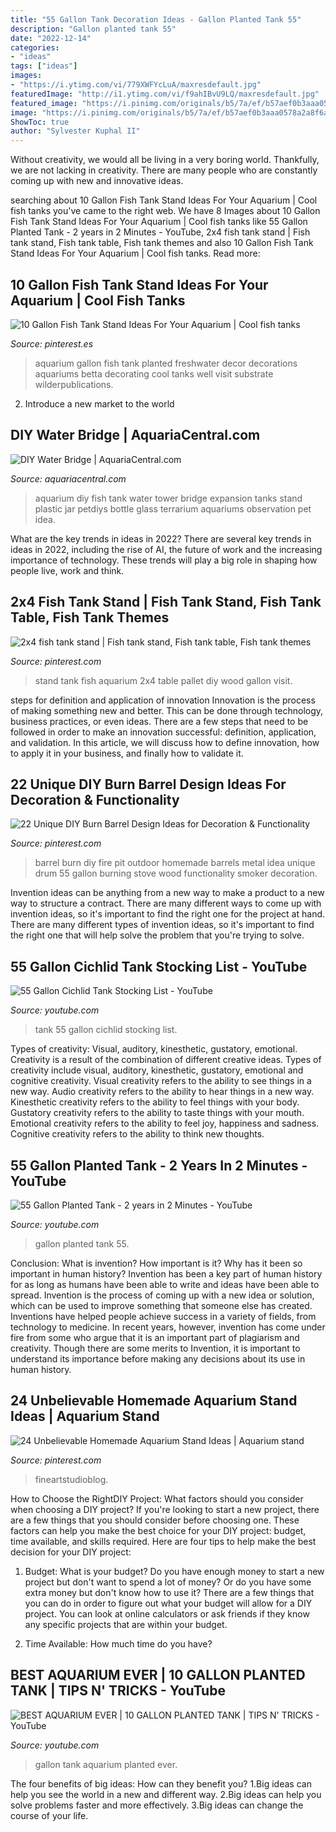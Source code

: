 ```yaml
---
title: "55 Gallon Tank Decoration Ideas - Gallon Planted Tank 55"
description: "Gallon planted tank 55"
date: "2022-12-14"
categories:
- "ideas"
tags: ["ideas"]
images:
- "https://i.ytimg.com/vi/779XWFYcLuA/maxresdefault.jpg"
featuredImage: "http://i1.ytimg.com/vi/f9ahIBvU9LQ/maxresdefault.jpg"
featured_image: "https://i.pinimg.com/originals/b5/7a/ef/b57aef0b3aaa0578a2a8f6ac861ce7d4.jpg"
image: "https://i.pinimg.com/originals/b5/7a/ef/b57aef0b3aaa0578a2a8f6ac861ce7d4.jpg"
ShowToc: true
author: "Sylvester Kuphal II"
---
```



Without creativity, we would all be living in a very boring world. Thankfully, we are not lacking in creativity. There are many people who are constantly coming up with new and innovative ideas.

	

		
searching about 10 Gallon Fish Tank Stand Ideas For Your Aquarium | Cool fish tanks you've came to the right web. We have 8 Images about 10 Gallon Fish Tank Stand Ideas For Your Aquarium | Cool fish tanks like 55 Gallon Planted Tank - 2 years in 2 Minutes - YouTube, 2x4 fish tank stand | Fish tank stand, Fish tank table, Fish tank themes and also 10 Gallon Fish Tank Stand Ideas For Your Aquarium | Cool fish tanks. Read more:
		
    
## 10 Gallon Fish Tank Stand Ideas For Your Aquarium | Cool Fish Tanks

<img loading=lazy src="https://i.pinimg.com/736x/e6/e2/8d/e6e28dff1385e44969d430b926167d36.jpg" onerror="this.onerror=null;this.src='https://tse1.mm.bing.net/th?id=OIP.KZBpe2DreYi-2DJroaSatAHaFi&amp;pid=15.1';" alt="10 Gallon Fish Tank Stand Ideas For Your Aquarium | Cool fish tanks">

_Source: pinterest.es_

>aquarium gallon fish tank planted freshwater decor decorations aquariums betta decorating cool tanks well visit substrate wilderpublications. 

	

2. Introduce a new market to the world 

    
## DIY Water Bridge | AquariaCentral.com

<img loading=lazy src="http://www.ian.org/Photos/Aquarium/FDB-FrontMollyUp.jpg" onerror="this.onerror=null;this.src='https://tse2.mm.bing.net/th?id=OIP.zk7mN2v4X5w6iwqfg8UqVwHaHa&amp;pid=15.1';" alt="DIY Water Bridge | AquariaCentral.com">

_Source: aquariacentral.com_

>aquarium diy fish tank water tower bridge expansion tanks stand plastic jar petdiys bottle glass terrarium aquariums observation pet idea. 

	

What are the key trends in ideas in 2022?
There are several key trends in ideas in 2022, including the rise of AI, the future of work and the increasing importance of technology. These trends will play a big role in shaping how people live, work and think.

    
## 2x4 Fish Tank Stand | Fish Tank Stand, Fish Tank Table, Fish Tank Themes

<img loading=lazy src="https://i.pinimg.com/736x/64/7c/2c/647c2c0c040fec5facd11f2d4adc7588.jpg" onerror="this.onerror=null;this.src='https://tse2.mm.bing.net/th?id=OIP.4AKcHOjqcIkmmh0mu0THxwHaJ3&amp;pid=15.1';" alt="2x4 fish tank stand | Fish tank stand, Fish tank table, Fish tank themes">

_Source: pinterest.com_

>stand tank fish aquarium 2x4 table pallet diy wood gallon visit. 

	

steps for definition and application of innovation
Innovation is the process of making something new and better. This can be done through technology, business practices, or even ideas. There are a few steps that need to be followed in order to make an innovation successful: definition, application, and validation. In this article, we will discuss how to define innovation, how to apply it in your business, and finally how to validate it.

    
## 22 Unique DIY Burn Barrel Design Ideas For Decoration &amp; Functionality

<img loading=lazy src="https://i.pinimg.com/736x/7a/05/62/7a056223c568d77f8cf96bfce17d365f--burn-barrel-todo-list.jpg" onerror="this.onerror=null;this.src='https://tse1.mm.bing.net/th?id=OIP.u7Rjl0-GgEpsQKduKAfiEQHaHa&amp;pid=15.1';" alt="22 Unique DIY Burn Barrel Design Ideas for Decoration &amp; Functionality">

_Source: pinterest.com_

>barrel burn diy fire pit outdoor homemade barrels metal idea unique drum 55 gallon burning stove wood functionality smoker decoration. 

	

Invention ideas can be anything from a new way to make a product to a new way to structure a contract. There are many different ways to come up with invention ideas, so it's important to find the right one for the project at hand. There are many different types of invention ideas, so it's important to find the right one that will help solve the problem that you're trying to solve.

    
## 55 Gallon Cichlid Tank Stocking List - YouTube

<img loading=lazy src="https://i.ytimg.com/vi/oY4PlMQeulE/maxresdefault.jpg" onerror="this.onerror=null;this.src='https://tse3.mm.bing.net/th?id=OIP.vRN0Kgvsuh-7c8G7TAuYHwHaEK&amp;pid=15.1';" alt="55 Gallon Cichlid Tank Stocking List - YouTube">

_Source: youtube.com_

>tank 55 gallon cichlid stocking list. 

	

Types of creativity: Visual, auditory, kinesthetic, gustatory, emotional.
Creativity is a result of the combination of different creative ideas. Types of creativity include visual, auditory, kinesthetic, gustatory, emotional and cognitive creativity. Visual creativity refers to the ability to see things in a new way. Audio creativity refers to the ability to hear things in a new way. Kinesthetic creativity refers to the ability to feel things with your body. Gustatory creativity refers to the ability to taste things with your mouth. Emotional creativity refers to the ability to feel joy, happiness and sadness. Cognitive creativity refers to the ability to think new thoughts.

    
## 55 Gallon Planted Tank - 2 Years In 2 Minutes - YouTube

<img loading=lazy src="https://i.ytimg.com/vi/779XWFYcLuA/maxresdefault.jpg" onerror="this.onerror=null;this.src='https://tse4.mm.bing.net/th?id=OIP.X2HnGwNUdDlpZoG0eNTdQAHaEK&amp;pid=15.1';" alt="55 Gallon Planted Tank - 2 years in 2 Minutes - YouTube">

_Source: youtube.com_

>gallon planted tank 55. 

	

Conclusion: What is invention? How important is it? Why has it been so important in human history?
Invention has been a key part of human history for as long as humans have been able to write and ideas have been able to spread. Invention is the process of coming up with a new idea or solution, which can be used to improve something that someone else has created. Inventions have helped people achieve success in a variety of fields, from technology to medicine. In recent years, however, invention has come under fire from some who argue that it is an important part of plagiarism and creativity. Though there are some merits to Invention, it is important to understand its importance before making any decisions about its use in human history.

    
## 24 Unbelievable Homemade Aquarium Stand Ideas | Aquarium Stand

<img loading=lazy src="https://i.pinimg.com/originals/b5/7a/ef/b57aef0b3aaa0578a2a8f6ac861ce7d4.jpg" onerror="this.onerror=null;this.src='https://tse1.mm.bing.net/th?id=OIP.UXBWcCW2-JTMTDYlbwlk9QHaJ4&amp;pid=15.1';" alt="24 Unbelievable Homemade Aquarium Stand Ideas | Aquarium stand">

_Source: pinterest.com_

>fineartstudioblog. 

	

How to Choose the RightDIY Project: What factors should you consider when choosing a DIY project?
If you're looking to start a new project, there are a few things that you should consider before choosing one. These factors can help you make the best choice for your DIY project: budget, time available, and skills required. Here are four tips to help make the best decision for your DIY project:
1. Budget: What is your budget? Do you have enough money to start a new project but don't want to spend a lot of money? Or do you have some extra money but don't know how to use it? There are a few things that you can do in order to figure out what your budget will allow for a DIY project. You can look at online calculators or ask friends if they know any specific projects that are within your budget.

2. Time Available: How much time do you have?

    
## BEST AQUARIUM EVER | 10 GALLON PLANTED TANK | TIPS N&#039; TRICKS - YouTube

<img loading=lazy src="http://i1.ytimg.com/vi/f9ahIBvU9LQ/maxresdefault.jpg" onerror="this.onerror=null;this.src='https://tse2.mm.bing.net/th?id=OIP.pXn5CQoGwA7JK9UQ6dC5EAHaEK&amp;pid=15.1';" alt="BEST AQUARIUM EVER | 10 GALLON PLANTED TANK | TIPS N&#039; TRICKS - YouTube">

_Source: youtube.com_

>gallon tank aquarium planted ever. 

	

The four benefits of big ideas: How can they benefit you?
1.Big ideas can help you see the world in a new and different way.
2.Big ideas can help you solve problems faster and more effectively.
3.Big ideas can change the course of your life.

